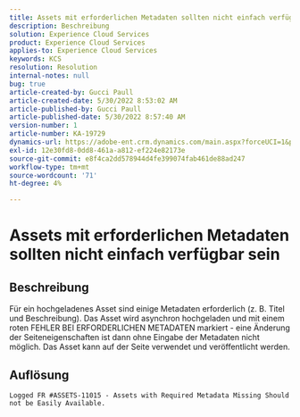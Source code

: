 ```yaml
---
title: Assets mit erforderlichen Metadaten sollten nicht einfach verfügbar sein
description: Beschreibung
solution: Experience Cloud Services
product: Experience Cloud Services
applies-to: Experience Cloud Services
keywords: KCS
resolution: Resolution
internal-notes: null
bug: true
article-created-by: Gucci Paull
article-created-date: 5/30/2022 8:53:02 AM
article-published-by: Gucci Paull
article-published-date: 5/30/2022 8:57:40 AM
version-number: 1
article-number: KA-19729
dynamics-url: https://adobe-ent.crm.dynamics.com/main.aspx?forceUCI=1&pagetype=entityrecord&etn=knowledgearticle&id=06fcb7e4-f5df-ec11-bb3d-000d3a33d402
exl-id: 12e30fd8-0dd8-461a-a812-ef224e82173e
source-git-commit: e8f4ca2dd578944d4fe399074fab461de88ad247
workflow-type: tm+mt
source-wordcount: '71'
ht-degree: 4%

---
```


# Assets mit erforderlichen Metadaten sollten nicht einfach verfügbar sein

## Beschreibung


Für ein hochgeladenes Asset sind einige Metadaten erforderlich (z. B. Titel und Beschreibung). Das Asset wird asynchron hochgeladen und mit einem roten FEHLER BEI ERFORDERLICHEN METADATEN markiert - eine Änderung der Seiteneigenschaften ist dann ohne Eingabe der Metadaten nicht möglich. Das Asset kann auf der Seite verwendet und veröffentlicht werden.


## Auflösung


`Logged FR #ASSETS-11015 - Assets with Required Metadata Missing Should not be Easily Available.`
